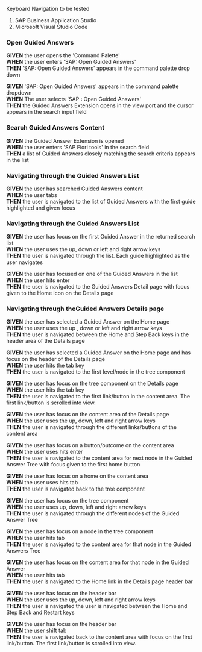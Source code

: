 Keyboard Navigation to be tested 

1. SAP Business Application Studio
2. Microsoft Visual Studio Code


### Open Guided Answers 

**GIVEN** the user opens the 'Command Palette'  
**WHEN** the user enters 'SAP: Open Guided Answers'  
**THEN** 'SAP: Open Guided Answers' appears in the command palette drop down  

**GIVEN** 'SAP: Open Guided Answers' appears in the command palette dropdown  
**WHEN** The user selects 'SAP : Open Guided Answers'  
**THEN** the Guided Answers Extension opens in the view port and the cursor appears in the search input field  

### Search Guided Answers Content

**GIVEN** the Guided Answer Extension is opened  
**WHEN** the user enters 'SAP Fiori tools' in the search field  
**THEN** a list of Guided Answers closely matching the search criteria appears in the list  

### Navigating through the Guided Answers List  

**GIVEN** the user has searched Guided Answers content  
**WHEN**  the user tabs  
**THEN** the user is navigated to the list of Guided Answers with the first guide highlighted and given focus  

### Navigating through the Guided Answers List  

**GIVEN** the user has focus on the first Guided Answer in the returned search list  
**WHEN**  the user uses the up, down or left and right arrow keys  
**THEN** the user is navigated through the list. Each guide highlighted as the user navigates  

**GIVEN** the user has focused on one of the Guided Answers in the list  
**WHEN** the user hits enter  
**THEN** the user is navigated to the Guided Answers Detail page with focus given to the Home icon on the Details page  


### Navigating through theGuided Answers Details page

**GIVEN** the user has selected a Guided Answer on the Home page  
**WHEN** the user uses the up , down or left and right arrow keys  
**THEN** the user is navigated between the Home and Step Back keys in the header area of the Details page  

**GIVEN** the user has selected a Guided Answer on the Home page and has focus on the header of the Details page  
**WHEN** the user hits the tab key  
**THEN** the user is navigated to the first level/node in the tree component  

**GIVEN** the user has focus on the tree component on the Details page  
**WHEN** the user hits the tab key  
**THEN** the user is navigated to the first link/button in the content area. The first link/button is scrolled into view.  

**GIVEN** the user has focus on the content area of the Details page  
**WHEN** the user uses the up, down, left and right arrow keys  
**THEN** the user is navigated through the different links/buttons of the content area  

**GIVEN** the user has focus on a button/outcome on the content area  
**WHEN** the user uses hits enter  
**THEN** the user is navigated to the content area for next node in the Guided Answer Tree with focus given to the first home button  

**GIVEN** the user has focus on a home on the content area  
**WHEN** the user uses hits tab  
**THEN** the user is navigated back to the tree component  

**GIVEN** the user has focus on the tree component  
**WHEN** the user uses up, down, left and right arrow keys  
**THEN** the user is navigated through the different nodes of the Guided Answer Tree  

**GIVEN** the user has focus on a node in the tree component  
**WHEN** the user hits tab  
**THEN** the user is navigated  to the content area for that node in the Guided Answers Tree  

**GIVEN** the user has focus on the content area for that node in the Guided Answer  
**WHEN** the user hits tab  
**THEN** the user is navigated to the Home link in the Details page header bar  

**GIVEN** the user has focus on the header bar  
**WHEN** the user uses the up, down, left and right arrow keys  
**THEN** the user is navigated the user is navigated between the Home and Step Back and Restart keys  

**GIVEN** the user has focus on the header bar  
**WHEN** the user shift tab  
**THEN** the user is navigated back to the content area with focus on the first link/button. The first link/button is scrolled into view.  

